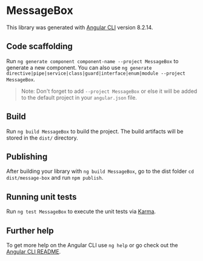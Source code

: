 # MessageBox

This library was generated with [Angular CLI](https://github.com/angular/angular-cli) version 8.2.14.

## Code scaffolding

Run `ng generate component component-name --project MessageBox` to generate a new component. You can also use `ng generate directive|pipe|service|class|guard|interface|enum|module --project MessageBox`.
> Note: Don't forget to add `--project MessageBox` or else it will be added to the default project in your `angular.json` file. 

## Build

Run `ng build MessageBox` to build the project. The build artifacts will be stored in the `dist/` directory.

## Publishing

After building your library with `ng build MessageBox`, go to the dist folder `cd dist/message-box` and run `npm publish`.

## Running unit tests

Run `ng test MessageBox` to execute the unit tests via [Karma](https://karma-runner.github.io).

## Further help

To get more help on the Angular CLI use `ng help` or go check out the [Angular CLI README](https://github.com/angular/angular-cli/blob/master/README.md).
